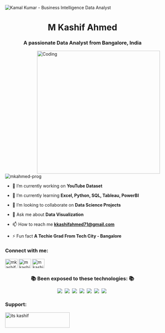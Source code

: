 ![Kamal Kumar - Business Intelligence   Data Analyst](https://user-images.githubusercontent.com/73750698/165881079-7dbd5acb-5741-4a93-bf17-803ceeb56af8.png)
<h1 align="center"> M Kashif Ahmed</h1>
<h3 align="center">A passionate Data Analyst from Bangalore, India</h3>
<img align="right" alt="Coding" width="400" src="https://media.giphy.com/media/3oKIPEqDGUULpEU0aQ/giphy.gif">

<p align="left"> <img src="https://komarev.com/ghpvc/?username=mkahmed-prog&label=Profile%20views&color=0e75b6&style=flat" alt="mkahmed-prog" /> </p>

- 🔭 I’m currently working on **YouTube Dataset**

- 🌱 I’m currently learning **Excel, Python, SQL, Tableau, PowerBI**

- 👯 I’m looking to collaborate on **Data Science Projects**

- 💬 Ask me about **Data Visualization**

- 📫 How to reach me **kkashifahmed71@gmail.com**

- ⚡ Fun fact **A Techie Grad From Tech City - Bangalore**

<h3 align="left">Connect with me:</h3>
<p align="left">
<a href="https://twitter.com/mkashifahmed" target="blank"><img align="center" src="https://raw.githubusercontent.com/rahuldkjain/github-profile-readme-generator/master/src/images/icons/Social/twitter.svg" alt="mkashifahmed" height="30" width="40" /></a>
<a href="https://linkedin.com/in/m kashif ahmed" target="blank"><img align="center" src="https://raw.githubusercontent.com/rahuldkjain/github-profile-readme-generator/master/src/images/icons/Social/linked-in-alt.svg" alt="m kashif ahmed" height="30" width="40" /></a>
<a href="https://fb.com/m kashif ahmed" target="blank"><img align="center" src="https://raw.githubusercontent.com/rahuldkjain/github-profile-readme-generator/master/src/images/icons/Social/facebook.svg" alt="m kashif ahmed" height="30" width="40" /></a>
</p>

<h3 align="center">📚 Been exposed to these technologies: 📚</h3>
<p align="center">
  <img src="https://img.shields.io/badge/Python-3766AB?style=flat-square&logo=Python&logoColor=white"/></a>&nbsp 
  <img src="https://img.shields.io/badge/MySQL-005C84?style=flat-square&logo=mysql&logoColor=white"/></a>&nbsp
  <img src="https://img.shields.io/badge/Jupyter-F37626.svg?&style=flat-square&logo=Jupyter&logoColor=white"/></a>&nbsp 
  <img src="https://img.shields.io/badge/Microsoft_Excel-217346?style=flat-square&logo=microsoft-excel&logoColor=white"/></a>&nbsp
  <img src="https://img.shields.io/badge/Tableau-E97627?style=flat-square&logo=Tableau&logoColor=white"/></a>&nbsp
  <img src="https://img.shields.io/badge/GitHub-100000?style=flat-square&logo=github&logoColor=white"/></a>&nbsp 
  <img src="https://img.shields.io/badge/Google%20Analytics-E37400?style=flat-square&logo=google%20analytics&logoColor=white"/></a>&nbsp
</p>

<h3 align="left">Support:</h3>
<p><a href="https://www.buymeacoffee.com/its kashif"> <img align="left" src="https://cdn.buymeacoffee.com/buttons/v2/default-yellow.png" height="50" width="210" alt="its kashif" /></a></p><br><br>
